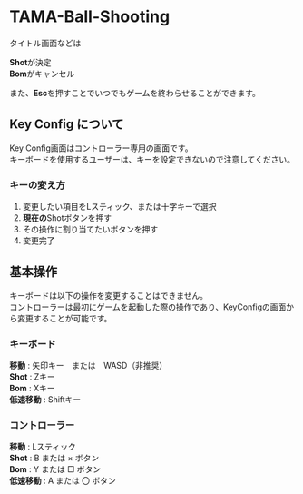 # TAMA-Ball-Shooting
タイトル画面などは

**Shot**が決定<br>
**Bom**がキャンセル<br>

また、**Esc**を押すことでいつでもゲームを終わらせることができます。
## Key Config について
Key Config画面はコントローラー専用の画面です。<br>
キーボードを使用するユーザーは、キーを設定できないので注意してください。
### キーの変え方
1. 変更したい項目をLスティック、または十字キーで選択
2. **現在の**Shotボタンを押す
3. その操作に割り当てたいボタンを押す
4. 変更完了
## 基本操作
キーボードは以下の操作を変更することはできません。<br>
コントローラーは最初にゲームを起動した際の操作であり、KeyConfigの画面から変更することが可能です。
### キーボード
**移動** : 矢印キー　または　WASD（非推奨）<br>
**Shot** : Zキー<br>
**Bom**  : Xキー<br>
**低速移動** : Shiftキー<br>
### コントローラー
**移動** : Lスティック<br>
**Shot** :  B または × ボタン<br>
**Bom**  : Y または □ ボタン<br>
**低速移動** : A または 〇 ボタン<br>
